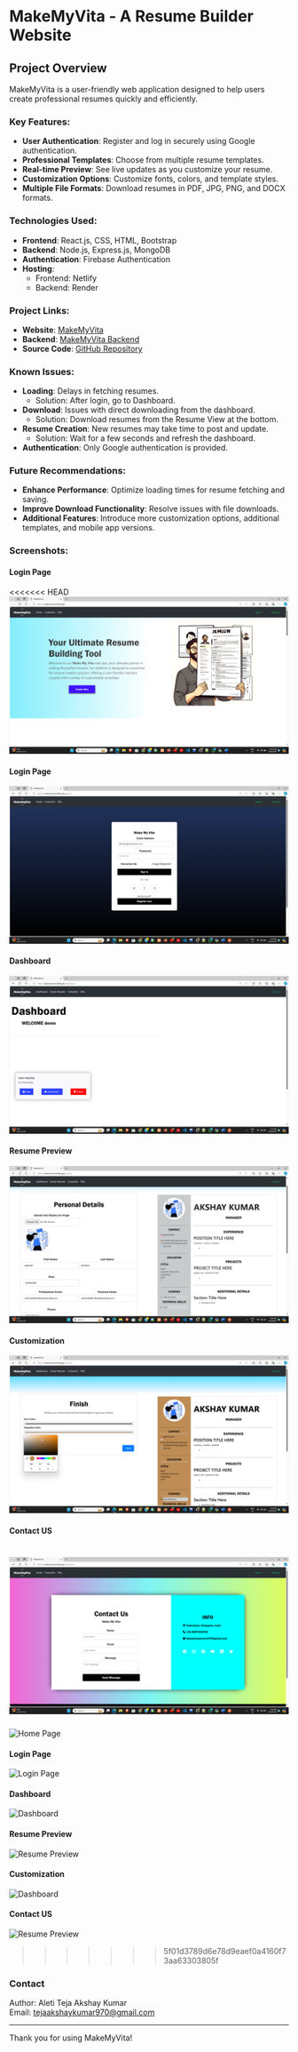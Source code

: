 # MakeMyVita - A Resume Builder Website

## Project Overview
MakeMyVita is a user-friendly web application designed to help users create professional resumes quickly and efficiently.

### Key Features:
- **User Authentication**: Register and log in securely using Google authentication.
- **Professional Templates**: Choose from multiple resume templates.
- **Real-time Preview**: See live updates as you customize your resume.
- **Customization Options**: Customize fonts, colors, and template styles.
- **Multiple File Formats**: Download resumes in PDF, JPG, PNG, and DOCX formats.

### Technologies Used:
- **Frontend**: React.js, CSS, HTML, Bootstrap
- **Backend**: Node.js, Express.js, MongoDB
- **Authentication**: Firebase Authentication
- **Hosting**: 
  - Frontend: Netlify
  - Backend: Render

### Project Links:
- **Website**: [MakeMyVita](https://makemyvita.netlify.app)
- **Backend**: [MakeMyVita Backend](https://makemyvita.onrender.com)
- **Source Code**: [GitHub Repository](https://github.com/Tejaakshaykumar/MakeMyVita-Resume-Builder-Website)

### Known Issues:
- **Loading**: Delays in fetching resumes.
  - Solution: After login, go to Dashboard.
- **Download**: Issues with direct downloading from the dashboard.
  - Solution: Download resumes from the Resume View at the bottom.
- **Resume Creation**: New resumes may take time to post and update.
  - Solution: Wait for a few seconds and refresh the dashboard.
- **Authentication**: Only Google authentication is provided.

### Future Recommendations:
- **Enhance Performance**: Optimize loading times for resume fetching and saving.
- **Improve Download Functionality**: Resolve issues with file downloads.
- **Additional Features**: Introduce more customization options, additional templates, and mobile app versions.

### Screenshots:
#### Login Page
<<<<<<< HEAD
![Home Page](images/Screenshot%20(646).png)

#### Login Page
![Login Page](images/Screenshot%20(653).png)

#### Dashboard
![Dashboard](images/Screenshot%20(652).png)

#### Resume Preview
![Resume Preview](images/Screenshot%20(649).png)

#### Customization
![Dashboard](images/Screenshot%20(651).png)

#### Contact US
![Resume Preview](images/Screenshot%20(654).png)
=======
![Home Page](images/.png)

#### Login Page
![Login Page](images/.png)

#### Dashboard
![Dashboard](images/.png)

#### Resume Preview
![Resume Preview](images/.png)

#### Customization
![Dashboard](images/.png)

#### Contact US
![Resume Preview](images/.png)
>>>>>>> 5f01d3789d6e78d9eaef0a4160f73aa63303805f

### Contact
Author: Aleti Teja Akshay Kumar  
Email: [tejaakshaykumar970@gmail.com](mailto:tejaakshaykumar970@gmail.com)

---

Thank you for using MakeMyVita!
